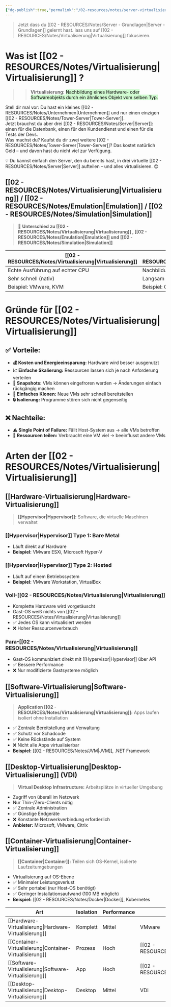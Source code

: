 ```yaml
---
{"dg-publish":true,"permalink":"/02-resources/notes/server-virtualisierung/","tags":["informatik/virtualisierung","GFN/LF10/FISI"],"noteIcon":"","updated":"2025-10-29T12:59:10.072+01:00"}
---
```


>Jetzt dass du [[02 - RESOURCES/Notes/Server - Grundlagen\|Server - Grundlagen]] gelernt hast. lass uns auf [[02 - RESOURCES/Notes/Virtualisierung\|Virtualisierung]] fokusieren.

# Was ist [[02 - RESOURCES/Notes/Virtualisierung\|Virtualisierung]] ?

> > **Virtualisierung:** <mark style="background: #BBFABBA6;">Nachbildung eines Hardware- oder Softwareobjekts durch ein ähnliches Objekt vom selben Typ.</mark>

Stell dir mal vor: Du hast ein kleines [[02 - RESOURCES/Notes/Unternehmen\|Unternehmen]] und nur einen einzigen [[02 - RESOURCES/Notes/Tower-Server\|Tower-Server]].  
Jetzt brauchst du aber drei [[02 - RESOURCES/Notes/Server\|Server]]: einen für die Datenbank, einen für den Kundendienst und einen für die Tests der Devs.  
Was machst du? Kaufst du dir zwei weitere [[02 - RESOURCES/Notes/Tower-Server\|Tower-Server]]? Das kostet natürlich Geld – und davon hast du nicht viel zur Verfügung.

💡 Du kannst einfach den Server, den du bereits hast, in drei virtuelle [[02 - RESOURCES/Notes/Server\|Server]] aufteilen – und alles virtualisieren. 😊

## [[02 - RESOURCES/Notes/Virtualisierung\|Virtualisierung]] / [[02 - RESOURCES/Notes/Emulation\|Emulation]] / [[02 - RESOURCES/Notes/Simulation\|Simulation]]

> 🔄 **Unterschied zu [[02 - RESOURCES/Notes/Virtualisierung\|Virtualisierung]] ,  [[02 - RESOURCES/Notes/Emulation\|Emulation]] und [[02 - RESOURCES/Notes/Simulation\|Simulation]]**

| [[02 - RESOURCES/Notes/Virtualisierung\|Virtualisierung]]             | [[02 - RESOURCES/Notes/Emulation\|Emulation]]                | [[02 - RESOURCES/Notes/Simulation\|Simulation]]                      |
| ------------------------------- | ---------------------------- | ----------------------------------- |
| Echte Ausführung auf echter CPU | Nachbildung fremder Hardware | Nachbildung des **Verhaltens**      |
| Sehr schnell (nativ)            | Langsam (wegen Übersetzung)  | Geschwindigkeit variabel            |
| Beispiel: VMware, KVM           | Beispiel: QEMU, Yuzu         | Beispiel: GNS3, Flugsimulator, NS-3 |

# Gründe für [[02 - RESOURCES/Notes/Virtualisierung\|Virtualisierung]]

## ✅ Vorteile:

- **💰 Kosten und Energieeinsparung:** Hardware wird besser ausgenutzt
- **📈 Einfache Skalierung:** Ressourcen lassen sich je nach Anforderung verteilen
- **📸 Snapshots:** VMs können eingefroren werden → Änderungen einfach rückgängig machen
- **🔄 Einfaches Klonen:** Neue VMs sehr schnell bereitstellen
- **🔒 Isolierung:** Programme stören sich nicht gegenseitig

## ❌ Nachteile:

- **⚠️ Single Point of Failure:** Fällt Host-System aus → alle VMs betroffen
- **🔄 Ressourcen teilen:** Verbraucht eine VM viel → beeinflusst andere VMs

# Arten der [[02 - RESOURCES/Notes/Virtualisierung\|Virtualisierung]]

## [[Hardware-Virtualisierung\|Hardware-Virtualisierung]]

> **[[Hypervisor\|Hypervisor]]:** Software, die virtuelle Maschinen verwaltet

### [[Hypervisor\|Hypervisor]] Type 1: Bare Metal

- Läuft direkt auf Hardware
- **Beispiel:** VMware ESXi, Microsoft Hyper-V

### [[Hypervisor\|Hypervisor]] Type 2: Hosted

- Läuft auf einem Betriebssystem
- **Beispiel:** VMware Workstation, VirtualBox

### Voll-[[02 - RESOURCES/Notes/Virtualisierung\|Virtualisierung]]

- Komplette Hardware wird vorgetäuscht
- Gast-OS weiß nichts von [[02 - RESOURCES/Notes/Virtualisierung\|Virtualisierung]]
- ✅ Jedes OS kann virtualisiert werden
- ❌ Hoher Ressourcenverbrauch

### Para-[[02 - RESOURCES/Notes/Virtualisierung\|Virtualisierung]]

- Gast-OS kommuniziert direkt mit [[Hypervisor\|Hypervisor]] über API
- ✅ Bessere Performance
- ❌ Nur modifizierte Gastsysteme möglich

## [[Software-Virtualisierung\|Software-Virtualisierung]]

> **Application [[02 - RESOURCES/Notes/Virtualisierung\|Virtualisierung]]:** Apps laufen isoliert ohne Installation

- ✅ Zentrale Bereitstellung und Verwaltung
- ✅ Schutz vor Schadcode
- ✅ Keine Rückstände auf System
- ❌ Nicht alle Apps virtualisierbar
- **Beispiel:** [[02 - RESOURCES/Notes/JVM\|JVM]], .NET Framework

## [[Desktop-Virtualisierung\|Desktop-Virtualisierung]] (VDI)

> **Virtual Desktop Infrastructure:** Arbeitsplätze in virtueller Umgebung

- Zugriff von überall im Netzwerk
- Nur Thin-/Zero-Clients nötig
- ✅ Zentrale Administration
- ✅ Günstige Endgeräte
- ❌ Konstante Netzwerkverbindung erforderlich
- **Anbieter:** Microsoft, VMware, Citrix

## [[Container-Virtualisierung\|Container-Virtualisierung]]

> **[[Container\|Container]]:** Teilen sich OS-Kernel, isolierte Laufzeitumgebungen

- Virtualisierung auf OS-Ebene
- ✅ Minimaler Leistungsverlust
- ✅ Sehr portabel (nur Host-OS benötigt)
- ✅ Geringer Installationsaufwand (100 MB möglich)
- **Beispiel:** [[02 - RESOURCES/Notes/Docker\|Docker]], Kubernetes

|Art|Isolation|Performance|Beispiel|
|---|---|---|---|
|[[Hardware-Virtualisierung\|Hardware-Virtualisierung]]|Komplett|Mittel|VMware|
|[[Container-Virtualisierung\|Container-Virtualisierung]]|Prozess|Hoch|[[02 - RESOURCES/Notes/Docker\|Docker]]|
|[[Software-Virtualisierung\|Software-Virtualisierung]]|App|Hoch|[[02 - RESOURCES/Notes/JVM\|JVM]]|
|[[Desktop-Virtualisierung\|Desktop-Virtualisierung]]|Desktop|Mittel|VDI|